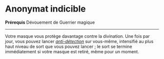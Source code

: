 # Anonymat indicible

<p><span id="ctl00_MainContent_DetailedOutput"><strong>Prérequis</strong> Dévouement de Guerrier magique<br></span></p>
<hr>
<p>Votre masque vous protège davantage contre la divination. Une fois par jour, vous pouvez lancer <a href="https://2e.aonprd.com/Spells.aspx?ID=209"><em>anti-détection</em></a> sur vous-même, intensifié au plus haut niveau de sort que vous pouvez lancer ; le sort se termine immédiatement si votre masque est retiré, même pour un moment.&nbsp;</p>